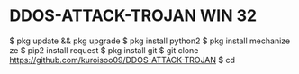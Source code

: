 # DDOS-ATTACK-TROJAN WIN 32

$ pkg update && pkg upgrade
$ pkg install python2
$ pkg install mechanize ze
$ pip2 install request
$ pkg install git
$ git clone https://github.com/kuroisoo09/DDOS-ATTACK-TROJAN
$ cd 

